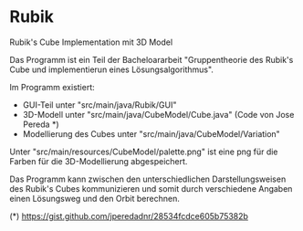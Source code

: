 # Rubik
Rubik's Cube Implementation mit 3D Model

Das Programm ist ein Teil der Bacheloararbeit "Gruppentheorie des Rubik's Cube und implementierun eines Lösungsalgorithmus".

Im Programm existiert:  
* GUI-Teil unter "src/main/java/Rubik/GUI"
* 3D-Modell unter "src/main/java/CubeModel/Cube.java" (Code von Jose Pereda *)
* Modellierung des Cubes unter "src/main/java/CubeModel/Variation"

Unter "src/main/resources/CubeModel/palette.png" ist eine png für die Farben für die 3D-Modellierung abgespeichert.

Das Programm kann zwischen den unterschiedlichen Darstellungsweisen des Rubik's Cubes kommunizieren und somit durch verschiedene Angaben einen Lösungsweg und den Orbit berechnen.



(*) https://gist.github.com/jperedadnr/28534fcdce605b75382b
